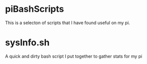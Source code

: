 # piBashScripts
This is a selecton of scripts that I have found useful on my pi.

# sysInfo.sh
A quick and dirty bash script I put together to gather stats for my pi
